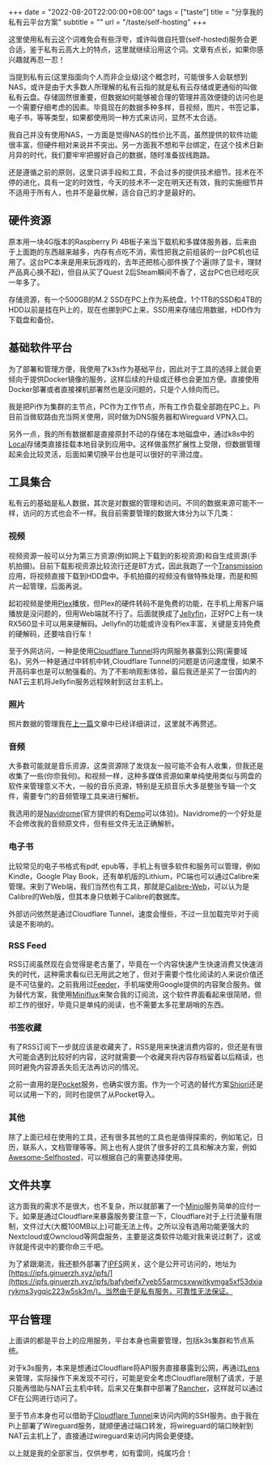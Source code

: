 +++
date = "2022-08-20T22:00:00+08:00"
tags = ["taste"]
title = "分享我的私有云平台方案"
subtitle = ""
url = "/taste/self-hosting"
+++

这里使用私有云这个词难免会有些浮夸，或许叫做自托管(self-hosted)服务会更合适，鉴于私有云高大上的特点，这里就继续沿用这个词。文章有点长，如果你感兴趣就再忍一忍！

当提到私有云(这里指面向个人而非企业级)这个概念时，可能很多人会联想到NAS，或许是由于大多数人所理解的私有云指的就是私有云存储或更通俗的叫做私有云盘。存储固然很重要，但数据如何能够被合理的管理并高效便捷的访问也是一个需要仔细考虑的因素。毕竟现在的数据多种多样，音视频，图片，书签记事，电子书，等等类型，如果都使用同一种方式来访问，显然不太合适。

我自己并没有使用NAS，一方面是觉得NAS的性价比不高，虽然提供的软件功能很丰富，但硬件相对来说并不突出。另一方面我不想和平台绑定，在这个技术日新月异的时代，我们要牢牢把握好自己的数据，随时准备拔线跑路。

还是遵循之前的原则，这里只讲手段和工具，不会过多的提供技术细节。技术在不停的进化，具有一定的时效性，今天的技术不一定在明天还有效，我的实施细节并不适用于所有人，也并不是最优解，适合自己的才是最好的。

## 硬件资源

原本用一块4G版本的Raspberry Pi 4B板子来当下载机和多媒体服务器，后来由于上面跑的东西越来越多，内存有点吃不消，索性把我之前组装的一台PC机也征用了。这台PC本来是用来玩游戏的，去年还把核心部件换了个遍(除了显卡，理财产品真心换不起)，但自从买了Quest 2后Steam瞬间不香了，这台PC也已经吃灰一年多了。

存储资源，有一个500GB的M.2 SSD在PC上作为系统盘，1个1TB的SSD和4TB的HDD以前是挂在Pi上的，现在也挪到PC上来，SSD用来存储应用数据，HDD作为下载盘和备份。

## 基础软件平台

为了部署和管理方便，我使用了k3s作为基础平台，因此对于工具的选择上就会更倾向于提供Docker镜像的服务，这样后续的升级或迁移也会更加方便。直接使用Docker部署或者直接裸机部署然也是没问题的，只是个人倾向而已。

我是把Pi作为集群的主节点，PC作为工作节点，所有工作负载全部跑在PC上。Pi目前当做软路由充当网关使用，同时做为DNS服务器和Wireguard VPN入口。

另外一点，我的所有数据都是直接原封不动的存储在本地磁盘中，通过k8s中的[Local](https://kubernetes.io/docs/concepts/storage/storage-classes/#local)存储类直接挂载本地目录到应用中。这样做虽然扩展性上受限，但数据管理起来会比较灵活，后面如果切换平台也是可以很好的平滑过度。

## 工具集合

私有云的基础是私人数据，其次是对数据的管理和访问。不同的数据来源可能不一样，访问的方式也会不一样。我目前需要管理的数据大体分为以下几类：

### 视频

视频资源一般可以分为第三方资源(例如网上下载到的影视资源)和自生成资源(手机拍摄)。目前下载影视资源比较流行还是BT方式，因此我跑了一个[Transmission](https://www.transmissionbt.com/)应用，将视频直接下载到HDD盘中。手机拍摄的视频没有做特殊处理，而是和照片一起管理，后面再说。

起初视频是使用[Plex](https://www.plex.tv/)播放，但Plex的硬件转码不是免费的功能，在手机上用客户端播放是没问题的，但用Web端就不行了。后面就换成了[Jellyfin](https://jellyfin.org/)，正好PC上有一块RX560显卡可以用来硬解码。Jellyfin的功能或许没有Plex丰富，关键是支持免费的硬解码，还要啥自行车！

至于外网访问，一种是使用[Cloudflare Tunnel](https://www.cloudflare.com/zh-cn/products/tunnel/)将内网服务暴露到公网(需要域名)，另外一种是通过中转机中转,Cloudflare Tunnel的问题是访问速度慢，如果不开高码率也是可以勉强看的。为了不影响观影体验，最后我还是买了一台国内的NAT云主机将Jellyfin服务远程映射到这台主机上。

### 照片

照片数据的管理我在[上一篇](photoprism.md)文章中已经详细讲过，这里就不再赘述。

### 音频

大多数可能就是音乐资源，这类资源除了发烧友一般可能不会有人收集，但我还是收集了一些(你奈我何)。和视频一样，这种多媒体资源如果单纯使用类似与网盘的软件来管理意义不大，一般的音乐资源，特别是无损音乐大多是整张专辑一个文件，需要专门的音频管理工具来进行解析。

我选用的是[Navidrome](https://www.navidrome.org/)(官方提供的有[Demo](https://demo.navidrome.org/)可以体验)。Navidrome的一个好处是不会修改我的音频原文件，但有些文件无法正确解析。

### 电子书

比较常见的电子书格式有pdf, epub等，手机上有很多软件和服务可以管理，例如Kindle，Google Play Book，还有单机版的Lithium，PC端也可以通过Calibre来管理。来到了Web端，我们当然也有工具，那就是[Calibre-Web](https://github.com/janeczku/calibre-web)，可以认为是Calibre的Web版，但其本身只依赖于Calibre的数据库。

外部访问依然是通过Cloudflare Tunnel，速度会慢些，不过一旦加载完毕对于阅读是不影响的。

### RSS Feed

RSS订阅虽然现在会觉得是老古董了，毕竟在一个内容快速产生快速消费又快速消失的时代，这种需求看似已无用武之地了，但对于需要个性化阅读的人来说价值还是不可估量的。之前我用过[Feeder](https://feeder.co/reader)，手机端使用Google提供的内容聚合服务。做为替代方案，我使用[Miniflux](https://miniflux.app/)来聚合我的订阅流，这个软件界面看起来很简陋，但却工作的很好，毕竟只是单纯的阅读，也不需要太多花里胡哨的东西。

### 书签收藏

有了RSS订阅下一步就应该是收藏夹了，RSS是用来快速消费内容的，但还是有很大可能会遇到比较好的内容，这时就需要一个收藏夹将内容存档留着以后精读，也同时避免内容源丢失后无法再访问的情况。

之前一直用的是[Pocket](https://getpocket.com/)服务，也确实很方面。作为一个可选的替代方案[Shiori](https://github.com/go-shiori/shiori)还是可以试用一下的，同时也提供了从Pocket导入。

### 其他

除了上面已经在使用的工具，还有很多其他的工具也是值得探索的，例如笔记，日历，联系人，文档管理等等。网上也有人提供了很多好的工具和解决方案，例如[Awesome-Selfhosted](https://github.com/awesome-selfhosted/awesome-selfhosted)，可以根据自己的需要选择使用。

## 文件共享

这方面我的需求不是很大，也不复杂，所以就部署了一个[Minio](https://min.io/)服务简单的应付一下。如果是通过Cloudflare来暴露服务要注意一下，Cloudflare对于上行流量有限制，文件过大(大概100MB以上)可能无法上传。之所以没有选用功能更强大的Nextcloud或Owncloud等网盘服务，主要是这类软件功能对我来说过剩了，这或许就是传说中的要你命三千吧。

为了紧跟潮流，我还额外部署了[IPFS](https://ipfs.io/)网关，这个是公开可访问的，地址为[https://ipfs.ginuerzh.xyz/ipfs/](https://ipfs.ginuerzh.xyz/ipfs/bafybeifx7yeb55armcsxwwitkymga5xf53dxiarykms3ygqic223w5sk3m/)。当然由于是私有服务，可靠性无法保证。

## 平台管理

上面讲的都是平台上的应用服务，平台本身也需要管理，包括k3s集群和节点系统。

对于k3s服务，本来是想通过Cloudflare将API服务直接暴露到公网，再通过[Lens](https://k8slens.dev/)来管理，实际操作下来发现不可行，可能是安全考虑Cloudflare限制了请求，于是只能再借助与NAT云主机中转。后来又在集群中部署了[Rancher](https://rancher.com/)，这样就可以通过CF在公网进行访问了。

至于节点本身也可以借助于[Cloudflare Tunnel](https://developers.cloudflare.com/cloudflare-one/tutorials/ssh/)来访问内网的SSH服务。由于我在Pi上部署了Wireguard服务，就顺便通过端口转发，将wireguard的端口映射到NAT云主机上了，直接通过wireguard来访问内网会更便捷。

以上就是我的全部家当，仅供参考，如有雷同，纯属巧合！